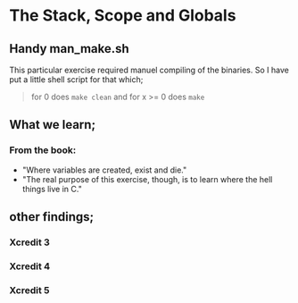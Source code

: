 # The Stack, Scope and Globals

## Handy man_make.sh
This particular exercise required manuel compiling of the binaries. So I have put a little shell script for that which;
> for 0 does `make clean`
> and 
> for x >= 0 does `make`

## What we learn;

### From the book:
* "Where variables are created, exist and die."
* "The real purpose of this exercise, though, is to learn where the hell things live in C."

## other findings;
### Xcredit 3

### Xcredit 4


### Xcredit 5

